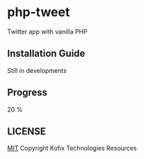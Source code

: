 # php-tweet
Twitter app with vanilla PHP


## Installation Guide
Still in developments

## Progress
20 %

## LICENSE
[MIT](https://github.com/kofix-ml/php-tweet/blob/master/LICENSE) Copyright Kofix Technologies Resources 